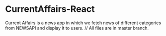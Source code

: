 # CurrentAffairs-React
Current Affairs is a news app in which we fetch news of different categories from NEWSAPI and display it to users.
// All files are in master branch.
